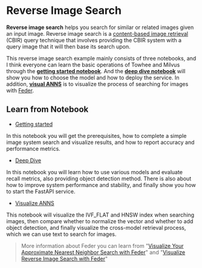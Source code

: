 # Reverse Image Search

**Reverse image search** helps you search for similar or related images given an input image. Reverse image search is a [content-based image retrieval](https://en.wikipedia.org/wiki/Content-based_image_retrieval) (CBIR) query technique that involves providing the CBIR system with a query image that it will then base its search upon. 



This reverse image search example mainly consists of three notebooks, and I think everyone can learn the basic operations of Towhee and Milvus through the [**getting started notebook**](./1_build_image_search_engine.ipynb). And the [**deep dive notebook**](./2_deep_dive_image_search.ipynb) will show you how to choose the model and how to deploy the service. In addition, [**visual ANNS**](./3_visual_anns_image_search.ipynb) is to visualize the process of searching for images with [Feder](https://github.com/zilliztech/feder).

## Learn from Notebook

- [Getting started](1_build_image_search_engine.ipynb)

In this notebook you will get the prerequisites, how to complete a simple image system search and visualize results, and how to report accuracy and performance metrics.

- [Deep Dive](./2_deep_dive_image_search.ipynb)

In this notebook you will learn how to use various models and evaluate recall metrics, also providing object detection method. There is also about how to improve system performance and stability, and finally show you how to start the FastAPI service.

- [Visualize ANNS](./3_visual_anns_image_search.ipynb)

This notebook will visualize the IVF_FLAT and HNSW index when searching images, then compare whether to normalize the vector and whether to add object detection, and finally visualize the cross-model retrieval process, which we can use text to search for images. 

> More information about Feder you can learn from "[Visualize Your Approximate Nearest Neighbor Search with Feder](https://zilliz.com/blog/Visualize-Your-Approximate-Nearest-Neighbor-Search-with-Feder)" and "[Visualize Reverse Image Search with Feder](https://zilliz.com/blog/Visualize-Reverse-Image-Search-with-Feder)"
